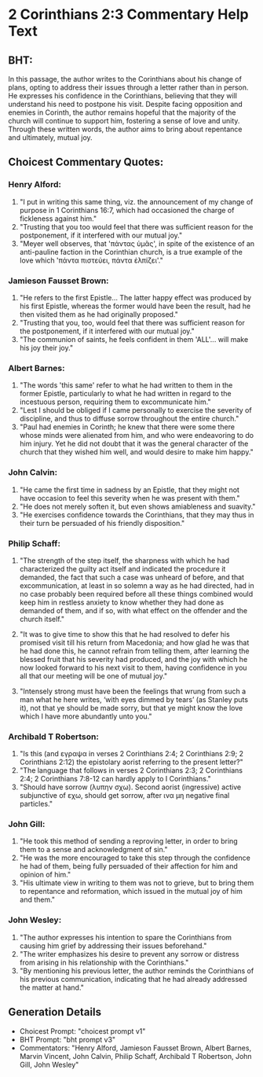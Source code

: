 # 2 Corinthians 2:3 Commentary Help Text

## BHT:
In this passage, the author writes to the Corinthians about his change of plans, opting to address their issues through a letter rather than in person. He expresses his confidence in the Corinthians, believing that they will understand his need to postpone his visit. Despite facing opposition and enemies in Corinth, the author remains hopeful that the majority of the church will continue to support him, fostering a sense of love and unity. Through these written words, the author aims to bring about repentance and ultimately, mutual joy.

## Choicest Commentary Quotes:
### Henry Alford:
1. "I put in writing this same thing, viz. the announcement of my change of purpose in 1 Corinthians 16:7, which had occasioned the charge of fickleness against him."
2. "Trusting that you too would feel that there was sufficient reason for the postponement, if it interfered with our mutual joy."
3. "Meyer well observes, that 'πάντας ὑμᾶς', in spite of the existence of an anti-pauline faction in the Corinthian church, is a true example of the love which 'πάντα πιστεύει, πάντα ἐλπίζει'."

### Jamieson Fausset Brown:
1. "He refers to the first Epistle... The latter happy effect was produced by his first Epistle, whereas the former would have been the result, had he then visited them as he had originally proposed."
2. "Trusting that you, too, would feel that there was sufficient reason for the postponement, if it interfered with our mutual joy."
3. "The communion of saints, he feels confident in them 'ALL'... will make his joy their joy."

### Albert Barnes:
1. "The words 'this same' refer to what he had written to them in the former Epistle, particularly to what he had written in regard to the incestuous person, requiring them to excommunicate him."
2. "Lest I should be obliged if I came personally to exercise the severity of discipline, and thus to diffuse sorrow throughout the entire church."
3. "Paul had enemies in Corinth; he knew that there were some there whose minds were alienated from him, and who were endeavoring to do him injury. Yet he did not doubt that it was the general character of the church that they wished him well, and would desire to make him happy."

### John Calvin:
1. "He came the first time in sadness by an Epistle, that they might not have occasion to feel this severity when he was present with them."
2. "He does not merely soften it, but even shows amiableness and suavity."
3. "He exercises confidence towards the Corinthians, that they may thus in their turn be persuaded of his friendly disposition."

### Philip Schaff:
1. "The strength of the step itself, the sharpness with which he had characterized the guilty act itself and indicated the procedure it demanded, the fact that such a case was unheard of before, and that excommunication, at least in so solemn a way as he had directed, had in no case probably been required before all these things combined would keep him in restless anxiety to know whether they had done as demanded of them, and if so, with what effect on the offender and the church itself." 

2. "It was to give time to show this that he had resolved to defer his promised visit till his return from Macedonia; and how glad he was that he had done this, he cannot refrain from telling them, after learning the blessed fruit that his severity had produced, and the joy with which he now looked forward to his next visit to them, having confidence in you all that our meeting will be one of mutual joy."

3. "Intensely strong must have been the feelings that wrung from such a man what he here writes, ‘with eyes dimmed by tears’ (as Stanley puts it), not that ye should be made sorry, but that ye might know the love which I have more abundantly unto you."

### Archibald T Robertson:
1. "Is this (and εγραψα in verses 2 Corinthians 2:4; 2 Corinthians 2:9; 2 Corinthians 2:12) the epistolary aorist referring to the present letter?" 
2. "The language that follows in verses 2 Corinthians 2:3; 2 Corinthians 2:4; 2 Corinthians 7:8-12 can hardly apply to I Corinthians."
3. "Should have sorrow (λυπην σχω). Second aorist (ingressive) active subjunctive of εχω, should get sorrow, after ινα μη negative final particles."

### John Gill:
1. "He took this method of sending a reproving letter, in order to bring them to a sense and acknowledgment of sin."
2. "He was the more encouraged to take this step through the confidence he had of them, being fully persuaded of their affection for him and opinion of him."
3. "His ultimate view in writing to them was not to grieve, but to bring them to repentance and reformation, which issued in the mutual joy of him and them."

### John Wesley:
1. "The author expresses his intention to spare the Corinthians from causing him grief by addressing their issues beforehand."
2. "The writer emphasizes his desire to prevent any sorrow or distress from arising in his relationship with the Corinthians."
3. "By mentioning his previous letter, the author reminds the Corinthians of his previous communication, indicating that he had already addressed the matter at hand."


## Generation Details
- Choicest Prompt: "choicest prompt v1"
- BHT Prompt: "bht prompt v3"
- Commentators: "Henry Alford, Jamieson Fausset Brown, Albert Barnes, Marvin Vincent, John Calvin, Philip Schaff, Archibald T Robertson, John Gill, John Wesley"
